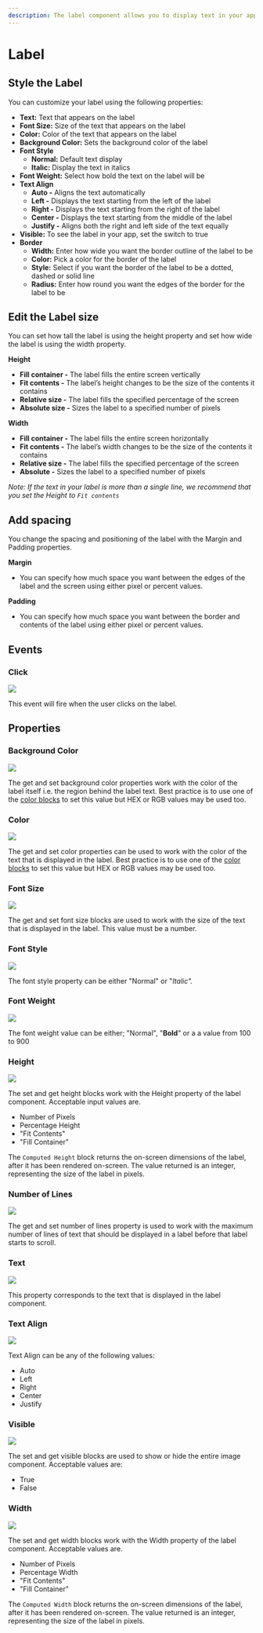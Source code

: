 ```yaml
---
description: The label component allows you to display text in your app.
---
```


# Label

## Style the Label

You can customize your label using the following properties: 

* **Text:** Text that appears on the label
* **Font Size:** Size of the text that appears on the label
* **Color:** Color of the text that appears on the label
* **Background Color:** Sets the background color of the label
* **Font Style**
  * **Normal:** Default text display
  * **Italic:** Display the text in italics
* **Font Weight:** Select how bold the text on the label will be
* **Text Align**
  * **Auto -** Aligns the text automatically
  * **Left -** Displays the text starting from the left of the label
  * **Right -** Displays the text starting from the right of the label
  * **Center -** Displays the text starting from the middle of the label
  * **Justify -** Aligns both the right and left side of the text equally
* **Visible:** To see the label in your app, set the switch to true
* **Border**
  * **Width:** Enter how wide you want the border outline of the label to be
  * **Color:** Pick a color for the border of the label
  * **Style:** Select if you want the border of the label to be a dotted, dashed or solid line
  * **Radius:** Enter how round you want the edges of the border for the label to be

## Edit the Label size

You can set how tall the label is using the height property and set how wide the label is using the width property.

**Height**

* **Fill container -** The label fills the entire screen vertically
* **Fit contents -** The  label’s height changes to be the size of the contents it contains
* **Relative size -** The label fills the specified percentage of the screen
* **Absolute size -** Sizes the label to a specified number of pixels

**Width**

* **Fill container -** The label fills the entire screen horizontally
* **Fit contents -** The  label’s width changes to be the size of the contents it contains
* **Relative size -** The label fills the specified percentage of the screen
* **Absolute -** Sizes the label to a specified number of pixels

_Note: If the text in your label is more than a single line, we recommend that you set the Height to `Fit contents`_

## Add spacing

You change the spacing and positioning of the label with the Margin and Padding properties. 

**Margin**

* You can specify how much space you want between the edges of the label and the screen using either pixel or percent values.

**Padding**

* You can specify how much space you want between the border and contents of the label using either pixel or percent values.

## Events

### Click

![](.gitbook/assets/la_click.png)

This event will fire when the user clicks on the label.

## Properties

### Background Color 

![](.gitbook/assets/bg_color%20%282%29.png)

The get and set background color properties work with the color of the label itself i.e. the region behind the label text. Best practice is to use one of the [color blocks](color.md) to set this value but HEX or RGB values may be used too.

### Color 

![](.gitbook/assets/color.png)

The get and set color properties can be used to work with the color of the text that is displayed in the label. Best practice is to use one of the [color blocks](color.md) to set this value but HEX or RGB values may be used too. 

### Font Size 

![](.gitbook/assets/font_size%20%281%29.png)

The get and set font size blocks are used to work with the size of the text that is displayed in the label. This value must be a number.

### Font Style 

![](.gitbook/assets/font_style.png)

The font style property can be either "Normal" or "_Italic"._

### Font Weight 

![](.gitbook/assets/font_weight.png)

The font weight value can be either; "Normal", "**Bold**" or a a value from 100 to 900

### Height 

![](.gitbook/assets/height%20%282%29.png)

The set and get height blocks work with the Height property of the label component. Acceptable input values are. 

* Number of Pixels
* Percentage Height
* "Fit Contents"
* "Fill Container"

The `Computed Height` block returns the on-screen dimensions of the label, after it has been rendered on-screen. The value returned is an integer, representing the size of the label in pixels.

### Number of Lines 

![](.gitbook/assets/num_lines.png)

The get and set number of lines property is used to work with the maximum number of lines of text that should be displayed in a label before that label starts to scroll.

### Text 

![](.gitbook/assets/text%20%282%29.png)

This property corresponds to the text that is displayed in the label component.

### Text Align

![](.gitbook/assets/text_align.png)

Text Align can be any of the following values:

* Auto
* Left
* Right
* Center
* Justify

### Visible

![](.gitbook/assets/visible%20%281%29.png)

The set and get visible blocks are used to show or hide the entire image component. Acceptable values are:

* True
* False

### Width 

![](.gitbook/assets/width%20%281%29.png)

The set and get width blocks work with the Width property of the label component. Acceptable values are.‌

* Number of Pixels
* Percentage Width
* "Fit Contents"
* "Fill Container"

The `Computed Width` block returns the on-screen dimensions of the label, after it has been rendered on-screen. The value returned is an integer, representing the size of the label in pixels.



